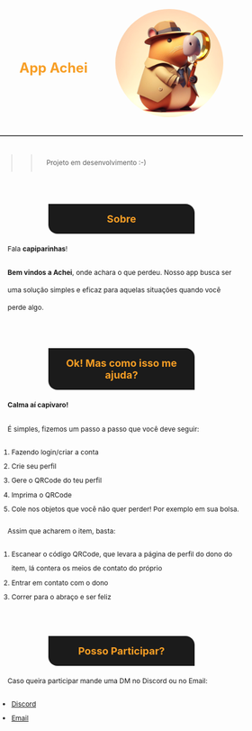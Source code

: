 <style>
  body {
    margin: 0;
    padding: 0;
    font-size: 12px;
  }
  
  h1, 
  h2,
  h3,
  h4,
  h5 {
    color: #f79e25;
  }
  
  h2,
  h3,
  h4,
  h5 {
    padding:  1rem 0;
    background: #000000e4;
    width: 60%;
    border-radius: 0 12pt 0 12pt;
    margin: 0 auto;
    text-align: center;
  }
  
  p {
    padding: 0 0.85rem;
    line-height: 23pt;
  }
  
  ul,
  ol {
    line-height: 19pt;
  }
</style>


<center style="
  padding-top: 2rem;
  padding-bottom: 2rem;
  display: flex;
  gap: 0.95rem;
  align-items: center;
  justify-content: space-evenly;
  margin-bottom: 2rem;
  border-bottom: 2px solid #000000a4;
">

  <h1>
    App Achei
  </h1>

  <img src="./assets/images/favicon/android-chrome-192x192.png" alt="Capypara Homes" style="border-radius: 50%;" />
</center>


>> Projeto em desenvolvimento :-)

<br>
<br>
<br>


## Sobre

Fala **capiparinhas**!

**Bem vindos a Achei**, onde achara o que perdeu. Nosso app busca ser uma solução simples e eficaz para aquelas situações quando você perde algo.


<br>
<br>
<br>


## Ok! Mas como isso me ajuda?

**Calma aí capivaro!**

É simples, fizemos um passo a passo que você deve seguir:

1. Fazendo login/criar a conta 
2. Crie seu perfil
3. Gere o QRCode do teu perfil
4. Imprima o QRCode
5. Cole nos objetos que você não quer perder! Por exemplo em sua bolsa.

Assim que acharem o item, basta:
1. Escanear o código QRCode, que levara a página de perfil do dono do item, lá contera os meios de contato do próprio
2. Entrar em contato com o dono 
3. Correr para o abraço e ser feliz

<br>
<br>
<br>


## Posso Participar?

Caso queira participar mande uma DM no Discord ou no Email:
- [Discord]()
- [Email]()